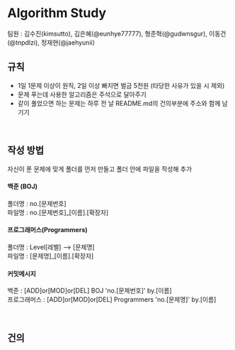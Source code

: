 # Algorithm Study

팀원 : 김수진(kimsutto), 김은혜(@eunhye77777), 형준혁(@gudwnsgur), 이동건(@tnpdlzi), 정재현(@jaehyunii)
<br>


## 규칙 

- 1일 1문제 이상이 원칙, 2일 이상 빠지면 벌금 5천원 (타당한 사유가 있을 시 제외)  <br>
- 문제 푸는데 사용한 알고리즘은 주석으로 달아주기 <br>
- 같이 풀었으면 하는 문제는 하루 전 날 README.md의 건의부분에 주소와 함께 남기기 <br>
<br>

## 작성 방법
  자신이 푼 문제에 맞게 폴더를 먼저 만들고 폴더 안에 파일을 작성해 추가 <br>

#### 백준 (BOJ)

  폴더명 : no.[문제번호] <br>
  파일명 : no.[문제번호]_[이름].[확장자] <br>

#### 프로그래머스(Programmers)
  폴더명 : Level[레벨]  --> [문제명] <br>
  파일명 : [문제명]_[이름].[확장자] <br>

#### 커밋메시지 
  백준 : [ADD]or[MOD]or[DEL] BOJ 'no.[문제번호]' by.[이름] <br>
  프로그래머스 : [ADD]or[MOD]or[DEL] Programmers 'no.[문제명]' by.[이름] <br>
 
<br>

## 건의 
